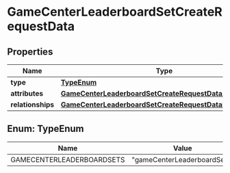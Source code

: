 

# GameCenterLeaderboardSetCreateRequestData


## Properties

| Name | Type | Description | Notes |
|------------ | ------------- | ------------- | -------------|
|**type** | [**TypeEnum**](#TypeEnum) |  |  |
|**attributes** | [**GameCenterLeaderboardSetCreateRequestDataAttributes**](GameCenterLeaderboardSetCreateRequestDataAttributes.md) |  |  |
|**relationships** | [**GameCenterLeaderboardSetCreateRequestDataRelationships**](GameCenterLeaderboardSetCreateRequestDataRelationships.md) |  |  [optional] |



## Enum: TypeEnum

| Name | Value |
|---- | -----|
| GAMECENTERLEADERBOARDSETS | &quot;gameCenterLeaderboardSets&quot; |



